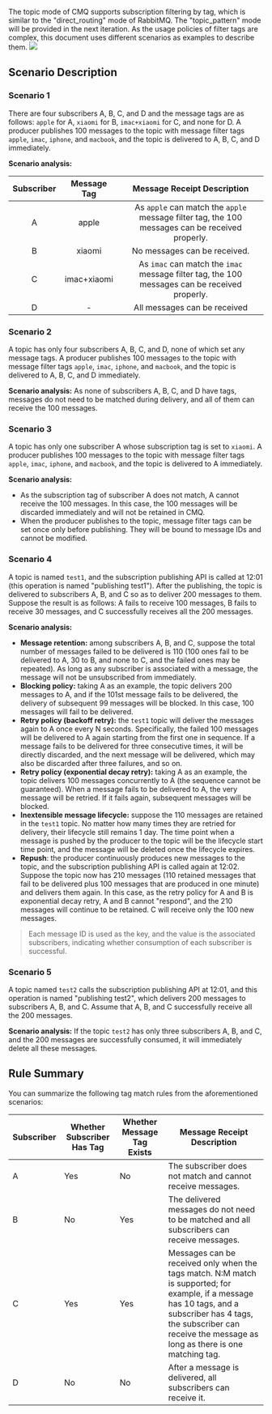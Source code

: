 The topic mode of CMQ supports subscription filtering by tag, which is similar to the "direct_routing" mode of RabbitMQ. The "topic_pattern" mode will be provided in the next iteration. As the usage policies of filter tags are complex, this document uses different scenarios as examples to describe them.
![](https://main.qcloudimg.com/raw/6df92543e8958a1a252ad8d7e962bab4.jpg)
## Scenario Description
### Scenario 1
There are four subscribers A, B, C, and D and the message tags are as follows: `apple` for A, `xiaomi` for B, `imac+xiaomi` for C, and none for D.
A producer publishes 100 messages to the topic with message filter tags `apple`, `imac`, `iphone`, and `macbook`, and the topic is delivered to A, B, C, and D immediately.

**Scenario analysis:**

| Subscriber | Message Tag | Message Receipt Description |
|:---------:|:---------:|:---------:|
| A | apple | As `apple` can match the `apple` message filter tag, the 100 messages can be received properly. |
| B | xiaomi | No messages can be received. |
| C | imac+xiaomi | As `imac` can match the `imac` message filter tag, the 100 messages can be received properly. |
| D | - | All messages can be received |







### Scenario 2
A topic has only four subscribers A, B, C, and D, none of which set any message tags.
A producer publishes 100 messages to the topic with message filter tags `apple`, `imac`, `iphone`, and `macbook`, and the topic is delivered to A, B, C, and D immediately.

**Scenario analysis:**
As none of subscribers A, B, C, and D have tags, messages do not need to be matched during delivery, and all of them can receive the 100 messages.


### Scenario 3
A topic has only one subscriber A whose subscription tag is set to `xiaomi`.
A producer publishes 100 messages to the topic with message filter tags `apple`, `imac`, `iphone`, and `macbook`, and the topic is delivered to A immediately.

**Scenario analysis:**
- As the subscription tag of subscriber A does not match, A cannot receive the 100 messages. In this case, the 100 messages will be discarded immediately and will not be retained in CMQ.
- When the producer publishes to the topic, message filter tags can be set once only before publishing. They will be bound to message IDs and cannot be modified.


### Scenario 4
A topic is named `test1`, and the subscription publishing API is called at 12:01 (this operation is named "publishing test1"). After the publishing, the topic is delivered to subscribers A, B, and C so as to deliver 200 messages to them.
Suppose the result is as follows: A fails to receive 100 messages, B fails to receive 30 messages, and C successfully receives all the 200 messages.

**Scenario analysis:**
- **Message retention:** among subscribers A, B, and C, suppose the total number of messages failed to be delivered is 110 (100 ones fail to be delivered to A, 30 to B, and none to C, and the failed ones may be repeated). As long as any subscriber is associated with a message, the message will not be unsubscribed from immediately.
- **Blocking policy:** taking A as an example, the topic delivers 200 messages to A, and if the 101st message fails to be delivered, the delivery of subsequent 99 messages will be blocked. In this case, 100 messages will fail to be delivered.
- **Retry policy (backoff retry):** the `test1` topic will deliver the messages again to A once every N seconds. Specifically, the failed 100 messages will be delivered to A again starting from the first one in sequence. If a message fails to be delivered for three consecutive times, it will be directly discarded, and the next message will be delivered, which may also be discarded after three failures, and so on.
- **Retry policy (exponential decay retry):** taking A as an example, the topic delivers 100 messages concurrently to A (the sequence cannot be guaranteed). When a message fails to be delivered to A, the very message will be retried. If it fails again, subsequent messages will be blocked.
- **Inextensible message lifecycle:** suppose the 110 messages are retained in the `test1` topic. No matter how many times they are retried for delivery, their lifecycle still remains 1 day. The time point when a message is pushed by the producer to the topic will be the lifecycle start time point, and the message will be deleted once the lifecycle expires.
- **Repush**: the producer continuously produces new messages to the topic, and the subscription publishing API is called again at 12:02. Suppose the topic now has 210 messages (110 retained messages that fail to be delivered plus 100 messages that are produced in one minute) and delivers them again. In this case, as the retry policy for A and B is exponential decay retry, A and B cannot "respond", and the 210 messages will continue to be retained. C will receive only the 100 new messages.
>Each message ID is used as the key, and the value is the associated subscribers, indicating whether consumption of each subscriber is successful.





### Scenario 5
A topic named `test2` calls the subscription publishing API at 12:01, and this operation is named "publishing test2", which delivers 200 messages to subscribers A, B, and C.
Assume that A, B, and C successfully receive all the 200 messages.

**Scenario analysis:**
If the topic `test2` has only three subscribers A, B, and C, and the 200 messages are successfully consumed, it will immediately delete all these messages.


## Rule Summary
You can summarize the following tag match rules from the aforementioned scenarios:

| Subscriber | Whether Subscriber Has Tag | Whether Message Tag Exists | Message Receipt Description |
|---------|---------|---------|---------|
| A | Yes | No | The subscriber does not match and cannot receive messages. |
| B | No | Yes | The delivered messages do not need to be matched and all subscribers can receive messages. |
| C | Yes | Yes | Messages can be received only when the tags match. N:M match is supported; for example, if a message has 10 tags, and a subscriber has 4 tags, the subscriber can receive the message as long as there is one matching tag. |
| D | No | No | After a message is delivered, all subscribers can receive it. |


